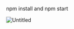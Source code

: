 npm install and npm start

![Untitled](https://user-images.githubusercontent.com/96732484/164067048-16ec43ff-11c4-494e-b9e4-d232b7e68de2.png)
